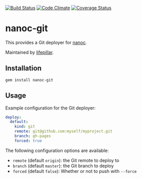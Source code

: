 [![Build Status](https://travis-ci.org/nanoc/nanoc-git.png)](https://travis-ci.org/nanoc/nanoc-git)
[![Code Climate](https://codeclimate.com/github/nanoc/nanoc-git.png)](https://codeclimate.com/github/nanoc/nanoc-git)
[![Coverage Status](https://coveralls.io/repos/nanoc/nanoc-git/badge.png?branch=master)](https://coveralls.io/r/nanoc/nanoc-git)

# nanoc-git

This provides a Git deployer for [nanoc](http://nanoc.ws).

Maintained by [lifepillar](https://github.com/lifepillar).

## Installation

`gem install nanoc-git`

## Usage

Example configuration for the Git deployer:

```yaml
deploy:
  default:
    kind: git
    remote: git@github.com:myself/myproject.git
    branch: gh-pages
    forced: true
```

The following configuration options are available:

* `remote` (default `origin`): the Git remote to deploy to
* `branch` (default `master`): the Git branch to deploy
* `forced` (default `false`): Whether or not to push with `--force`

